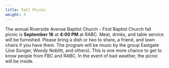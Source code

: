 ```yaml
---
title: Fall Picnic
weight: 3
---
```


The annual Riverside Avenue Baptist Church - First Baptist Church fall picnic is **September 16** at **4:00 PM** at RABC. Meat, drinks, and table service will be furnished. Please bring a dish or two to share, a friend, and lawn chairs if you have them. The program will be music by the group Eastgate (Joe Songer, Woody Noblitt, and others). This is one more chance to get to know people from FBC and RABC. In the event of bad weather, the picnic will be inside.